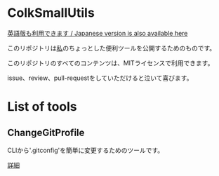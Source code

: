 # ColkSmallUtils

[英語版も利用できます / Japanese version is also available here](https://github.com/Colk-tech/ColkSmallUtils/blob/master/README.md)

このリポジトリは[私](https://github.com/Colk-tech)のちょっとした便利ツールを公開するためのものです。

このリポジトリのすべてのコンテンツは、MITライセンスで利用できます。

issue、review、pull-requestをしていただけると泣いて喜びます。


# List of tools
## ChangeGitProfile
CLIから'.gitconfig'を簡単に変更するためのツールです。

[詳細](https://github.com/Colk-tech/ColkSmallUtils/blob/master/ChangeGitProfile/README.md)
